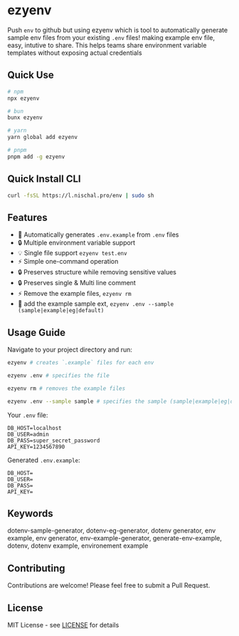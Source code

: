 # ezyenv

Push `env` to github but using ezyenv which is tool to automatically generate sample env files from your existing `.env` files! making example env file, easy, intutive to share. This helps teams share environment variable templates without exposing actual credentials

## Quick Use

```sh
# npm
npx ezyenv

# bun
bunx ezyenv

# yarn
yarn global add ezyenv

# pnpm
pnpm add -g ezyenv

```

## Quick Install CLI

```sh
curl -fsSL https://l.nischal.pro/env | sudo sh
```

## Features

- 🚀 Automatically generates `.env.example` from `.env` files
- 🔒 Multiple environment variable support
- 💡 Single file support `ezyenv test.env`
- ⚡️ Simple one-command operation
- 🔒 Preserves structure while removing sensitive values
- 🔒 Preserves single & Multi line comment
- ⚡️ Remove the example files, `ezyenv rm`
- 🚀 add the example sample ext, `ezyenv .env --sample (sample|example|eg|default)`

## Usage Guide

Navigate to your project directory and run:

```sh
ezyenv # creates `.example` files for each env

ezyenv .env # specifies the file

ezyenv rm # removes the example files

ezyenv .env --sample sample # specifies the sample (sample|example|eg|default)

```

Your `.env` file:

```env
DB_HOST=localhost
DB_USER=admin
DB_PASS=super_secret_password
API_KEY=1234567890
```

Generated `.env.example`:

```env
DB_HOST=
DB_USER=
DB_PASS=
API_KEY=
```

## Keywords

dotenv-sample-generator, dotenv-eg-generator, dotenv generator, env example, env generator, env-example-generator, generate-env-example, dotenv, dotenv example, environement example

## Contributing

Contributions are welcome! Please feel free to submit a Pull Request.

## License

MIT License - see [LICENSE](LICENSE) for details
